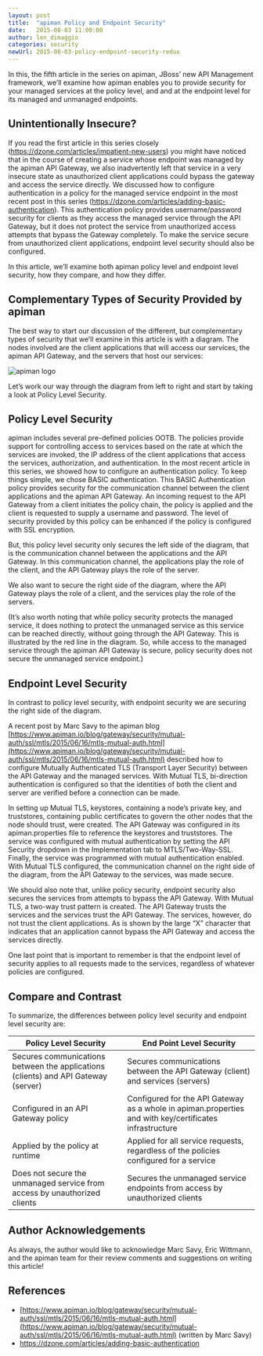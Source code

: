 ```yaml
---
layout: post
title:  "apiman Policy and Endpoint Security"
date:   2015-08-03 11:00:00
author: len_dimaggio
categories: security
newUrl: 2015-08-03-policy-endpoint-security-redux
---
```


In this, the fifth article in the series on apiman, JBoss’ new API Management framework, we’ll examine how apiman enables you to provide security for your managed services at the policy level, and and at the endpoint level for its managed and unmanaged endpoints.

<!--more-->

## Unintentionally Insecure?

If you read the first article in this series closely (https://dzone.com/articles/impatient-new-users) you might have noticed that in the course of creating a service whose endpoint was managed by the apiman API Gateway, we also inadvertently left that service in a very insecure state as unauthorized client applications could bypass the gateway and access the service directly.  We discussed how to configure authentication in a policy for the managed service endpoint in the most recent post in this series (https://dzone.com/articles/adding-basic-authentication). This authentication policy provides username/password security for clients as they access the managed service through the API Gateway, but it does not protect the service from unauthorized access attempts that bypass the Gateway completely. To make the service secure from unauthorized client applications, endpoint level security should also be configured.

In this article, we’ll examine both apiman policy level and endpoint level security, how they compare, and how they differ.

## Complementary Types of Security Provided by apiman

The best way to start our discussion of the different, but complementary types of security that we’ll examine in this article is with a diagram. The nodes involved are the client applications that will access our services, the apiman API Gateway, and the servers that host our services:

![apiman logo](/blog/images/2015-08-03/apiman_security.png)

 Let’s work our way through the diagram from left to right and start by taking a look at Policy Level Security.

## Policy Level Security

apiman includes several pre-defined policies OOTB. The policies provide support for controlling access to services based on the rate at which the services are invoked, the IP address of the client applications that access the services, authorization, and authentication. In the most recent article in this series, we showed how to configure an authentication policy. To keep things simple, we chose BASIC authentication. This BASIC Authentication policy provides security for the communication channel between the client applications and the apiman API Gateway. An incoming request to the API Gateway from a client initiates the policy chain, the policy is applied and the client is requested to supply a username and password.  The level of security provided by this policy can be enhanced if the policy is configured with SSL encryption.

But, this policy level security only secures the left side of the diagram, that is the communication channel between the applications and the API Gateway. In this communication channel, the applications play the role of the client, and the API Gateway plays the role of the server.

We also want to secure the right side of the diagram, where the API Gateway plays the role of a client, and the services play the role of the servers.

(It’s also worth noting that while policy security protects the managed service, it does nothing to protect the unmanaged service as this service can be reached directly, without going through the API Gateway. This is illustrated by the red line in the diagram. So, while access to the managed service through the apiman API Gateway is secure, policy security does not secure the unmanaged service endpoint.)

## Endpoint Level Security

In contrast to policy level security, with endpoint security we are securing the right side of the diagram.

 A recent post by Marc Savy to the apiman blog [https://www.apiman.io/blog/gateway/security/mutual-auth/ssl/mtls/2015/06/16/mtls-mutual-auth.html](https://www.apiman.io/blog/gateway/security/mutual-auth/ssl/mtls/2015/06/16/mtls-mutual-auth.html) described how to configure Mutually Authenticated TLS (Transport Layer Security) between the API Gateway and the managed services. With Mutual TLS, bi-direction authentication is configured so that the identities of both the client and server are verified before a connection can be made.

In setting up Mutual TLS, keystores, containing a node’s private key, and truststores, containing public certificates to govern the other nodes that the node should trust, were created. The API Gateway was configured in its apiman.properties file to reference the keystores and truststores.  The service was configured with mutual authentication by setting the API Security dropdown in the Implementation tab to MTLS/Two-Way-SSL. Finally, the service was programmed with mutual authentication enabled. With Mutual TLS configured, the communication channel on the right side of the diagram, from the API Gateway to the services, was made secure.

We should also note that, unlike policy security, endpoint security also secures the services from attempts to bypass the API Gateway. With Mutual TLS, a two-way trust pattern is created. The API Gateway trusts the services and the services trust the API Gateway. The services, however, do not trust the client applications. As is shown by the large “X” character that indicates that an application cannot bypass the API Gateway and access the services directly.

One last point that is important to remember is that the endpoint level of security applies to all requests made to the services, regardless of whatever policies are configured.

## Compare and Contrast

To summarize, the differences between policy level security and endpoint level security are:

| Policy Level Security        | End Point Level Security     |
| ------------------------     | ------------------------     |
| Secures communications between the applications (clients) and API Gateway (server) | Secures communications between the API Gateway (client) and services (servers) |
| Configured in an API Gateway policy | Configured for the API Gateway as a whole in apiman.properties and with key/certificates infrastructure |
| Applied by the policy at runtime | Applied for all service requests, regardless of the policies configured for a service |
| Does not secure the unmanaged service from access by unauthorized clients | Secures the unmanaged service endpoints from access by unauthorized clients |


## Author Acknowledgements

 As always, the author would like to acknowledge Marc Savy, Eric Wittmann, and the apiman team for their review comments and suggestions on writing this article!

## References
* [https://www.apiman.io/blog/gateway/security/mutual-auth/ssl/mtls/2015/06/16/mtls-mutual-auth.html](https://www.apiman.io/blog/gateway/security/mutual-auth/ssl/mtls/2015/06/16/mtls-mutual-auth.html) (written by Marc Savy)
* https://dzone.com/articles/adding-basic-authentication
